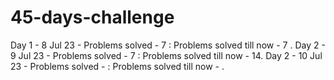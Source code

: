 # 45-days-challenge
Day 1  - 8  Jul 23 - Problems solved - 7 : Problems solved till now - 7 .
Day 2  - 9  Jul 23 - Problems solved - 7 : Problems solved till now - 14.
Day 2  - 10 Jul 23 - Problems solved -   : Problems solved till now -   .
